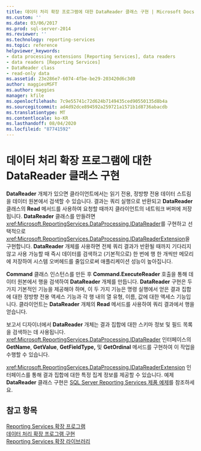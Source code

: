 ```yaml
---
title: 데이터 처리 확장 프로그램에 대한 DataReader 클래스 구현 | Microsoft Docs
ms.custom: ''
ms.date: 03/06/2017
ms.prod: sql-server-2014
ms.reviewer: ''
ms.technology: reporting-services
ms.topic: reference
helpviewer_keywords:
- data processing extensions [Reporting Services], data readers
- data readers [Reporting Services]
- DataReader class
- read-only data
ms.assetid: 23e286e7-6074-4fbe-be29-203420d6c3d0
author: maggiesMSFT
ms.author: maggies
manager: kfile
ms.openlocfilehash: 7c9e55741c72d624b7149435ced90550135d8b4a
ms.sourcegitcommit: ad4d92dce894592a259721a1571b1d8736abacdb
ms.translationtype: MT
ms.contentlocale: ko-KR
ms.lasthandoff: 08/04/2020
ms.locfileid: "87741592"
---
```

# <a name="implementing-a-datareader-class-for-a-data-processing-extension"></a>데이터 처리 확장 프로그램에 대한 DataReader 클래스 구현
  **DataReader** 개체가 있으면 클라이언트에서는 읽기 전용, 정방향 전용 데이터 스트림을 데이터 원본에서 검색할 수 있습니다. 결과는 쿼리 실행으로 반환되고 **DataReader** 클래스의 **Read** 메서드를 사용하여 요청할 때까지 클라이언트의 네트워크 버퍼에 저장됩니다. **DataReader** 클래스를 만들려면 <xref:Microsoft.ReportingServices.DataProcessing.IDataReader>를 구현하고 선택적으로 <xref:Microsoft.ReportingServices.DataProcessing.IDataReaderExtension>을 구현합니다. **DataReader** 개체를 사용하면 전체 쿼리 결과가 반환될 때까지 기다리지 않고 사용 가능할 때 즉시 데이터를 검색하고 (기본적으로) 한 번에 행 한 개씩만 메모리에 저장하여 시스템 오버헤드를 줄임으로써 애플리케이션 성능이 높아집니다.  
  
 **Command** 클래스 인스턴스를 만든 후 **Command.ExecuteReader** 호출을 통해 데이터 원본에서 행을 검색하여 **DataReader** 개체를 만듭니다. **DataReader** 구현은 두 가지 기본적인 기능을 제공해야 하며, 이 두 가지 기능은 명령 실행에서 얻은 결과 집합에 대한 정방향 전용 액세스 기능과 각 행 내의 열 유형, 이름, 값에 대한 액세스 기능입니다. 클라이언트는 **DataReader** 개체의 **Read** 메서드를 사용하여 쿼리 결과에서 행을 얻습니다.  
  
 보고서 디자이너에서 **DataReader** 개체는 결과 집합에 대한 스키마 정보 및 필드 목록을 검색하는 데 사용됩니다. <xref:Microsoft.ReportingServices.DataProcessing.IDataReader> 인터페이스의 **GetName**, **GetValue**, **GetFieldType,** 및 **GetOrdinal** 메서드를 구현하여 이 작업을 수행할 수 있습니다.  
  
 <xref:Microsoft.ReportingServices.DataProcessing.IDataReaderExtension> 인터페이스를 통해 결과 집합에 대한 특정 집계 정보를 제공할 수 있습니다. 예제 **DataReader** 클래스 구현은 [SQL Server Reporting Services 제품 예제](https://go.microsoft.com/fwlink/?LinkId=177889)를 참조하세요.  
  
## <a name="see-also"></a>참고 항목  
 [Reporting Services 확장 프로그램](../reporting-services-extensions.md)   
 [데이터 처리 확장 프로그램 구현](implementing-a-data-processing-extension.md)   
 [Reporting Services 확장 라이브러리](../reporting-services-extension-library.md)  
  
  
